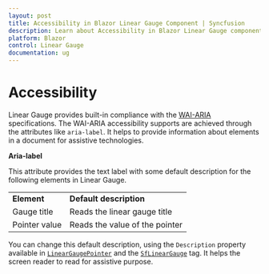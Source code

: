 ```yaml
---
layout: post
title: Accessibility in Blazor Linear Gauge Component | Syncfusion 
description: Learn about Accessibility in Blazor Linear Gauge component of Syncfusion, and more details.
platform: Blazor
control: Linear Gauge
documentation: ug
---
```



# Accessibility

Linear Gauge provides built-in compliance with the [WAI-ARIA](http://www.w3.org/WAI/PF/aria-practices/) specifications. The
WAI-ARIA accessibility supports are achieved through the attributes like `aria-label`. It helps to provide information about elements in a document for assistive technologies.

<b>Aria-label</b>

This attribute provides the text label with some default description for the following elements in Linear Gauge.

<!-- markdownlint-disable MD033 -->
<table>
<tr>
<td><b>Element</b></td>
<td><b>Default description</b></td>
</tr>
<tr>
<td>Gauge title</td>
<td>Reads the linear gauge title</td>
</tr>
<tr>
<td>Pointer value</td>
<td>Reads the value of the pointer</td>
</tr>
</table>

You can change this default description, using the `Description` property available in [`LinearGaugePointer`](https://help.syncfusion.com/cr/aspnetcore-blazor/Syncfusion.Blazor~Syncfusion.Blazor.LinearGauge.LinearGaugePointer_members.html) and the [`SfLinearGauge`](https://help.syncfusion.com/cr/aspnetcore-blazor/Syncfusion.Blazor~Syncfusion.Blazor.LinearGauge.SfLinearGauge_members.html) tag. It helps the screen reader to read for assistive purpose.